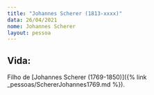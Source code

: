 ```yaml
---
title: "Johannes Scherer (1813-xxxx)"
data: 26/04/2021
nome: Johannes Scherer
layout: pessoa
---
```


## Vida:

Filho de [Johannes Scherer (1769-1850)]({% link _pessoas/SchererJohannes1769.md %}).



